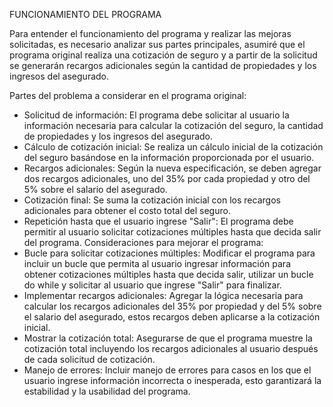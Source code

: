 FUNCIONAMIENTO DEL PROGRAMA

Para entender el funcionamiento del programa y realizar las mejoras solicitadas, es necesario analizar sus partes principales, asumiré que el programa original realiza una cotización de seguro y a partir de la solicitud se generarán recargos adicionales según la cantidad de propiedades y los ingresos del asegurado.

Partes del problema a considerar en el programa original:
-	Solicitud de información: El programa debe solicitar al usuario la información necesaria para calcular la cotización del seguro, la cantidad de propiedades y los ingresos del asegurado.
-	Cálculo de cotización inicial: Se realiza un cálculo inicial de la cotización del seguro basándose en la información proporcionada por el usuario.
-	Recargos adicionales: Según la nueva especificación, se deben agregar dos recargos adicionales, uno del 35% por cada propiedad y otro del 5% sobre el salario del asegurado.
-	Cotización final: Se suma la cotización inicial con los recargos adicionales para obtener el costo total del seguro.
-	Repetición hasta que el usuario ingrese "Salir": El programa debe permitir al usuario solicitar cotizaciones múltiples hasta que decida salir del programa.
Consideraciones para mejorar el programa:
-	Bucle para solicitar cotizaciones múltiples: Modificar el programa para incluir un bucle que permita al usuario ingresar información para obtener cotizaciones múltiples hasta que decida salir, utilizar un bucle do while y solicitar al usuario que ingrese "Salir" para 
  finalizar.
-	Implementar recargos adicionales: Agregar la lógica necesaria para calcular los recargos adicionales del 35% por propiedad y del 5% sobre el salario del asegurado, estos recargos deben aplicarse a la cotización inicial.
-	Mostrar la cotización total: Asegurarse de que el programa muestre la cotización total incluyendo los recargos adicionales al usuario después de cada solicitud de cotización.
-	Manejo de errores: Incluir manejo de errores para casos en los que el usuario ingrese información incorrecta o inesperada, esto garantizará la estabilidad y la usabilidad del programa.
